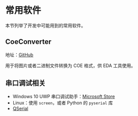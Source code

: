 # 常用软件

本节列举了开发中可能用到的常用软件。

## CoeConverter

地址：[GitHub](https://github.com/thu-cs-lab/CoeConverter)

用于将图片或者二进制文件转换为 COE 格式，供 EDA 工具使用。

## 串口调试相关

* Windows 10 UWP 串口调试助手：[Microsoft Store](https://www.microsoft.com/zh-cn/p/%E4%B8%B2%E5%8F%A3%E8%B0%83%E8%AF%95%E5%8A%A9%E6%89%8B/9nblggh43hdm)
* Linux：使用 `screen`，或者 Python 的 `pyserial` 库
* [QSerial](https://github.com/tuna/QSerial)
 